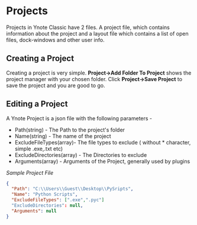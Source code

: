 Projects
====
Projects in Ynote Classic have 2 files. A project file, which contains information about the project and a  layout file which contains a list of open files, dock-windows and other user info.

Creating a Project
---
Creating a project is very simple. **Project->Add Folder To Project** shows the project manager with your chosen folder. Click **Project->Save Project** to save the project and you are good to go.

Editing a Project
---

A Ynote Project is a json file with the following parameters -
 
- Path(string) - The Path to the project's folder
- Name(string) - The name of the project
- ExcludeFileTypes(array)- The file types to exclude ( without * character, simple .exe,.txt etc)
- ExcludeDirectories(array) - The Directories to exclude
- Arguments(array) - Arguments of the Project, generally used by plugins

*Sample Project File*
```json
{
  "Path": "C:\\Users\\Guest\\Desktop\\PySripts",
  "Name": "Python Scripts",
  "ExcludeFileTypes": [".exe",".pyc"]
  "ExcludeDirectories": null,
  "Arguments": null
}
```